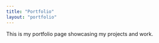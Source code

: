 ```yaml
---
title: "Portfolio"
layout: "portfolio"
---
```


This is my portfolio page showcasing my projects and work.
